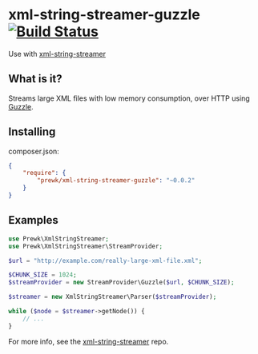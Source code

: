 xml-string-streamer-guzzle [![Build Status](https://travis-ci.org/prewk/xml-string-streamer-guzzle.svg?branch=master)](https://travis-ci.org/prewk/xml-string-streamer-guzzle)
==========================

Use with [xml-string-streamer](https://github.com/prewk/xml-string-streamer)

What is it?
-----------

Streams large XML files with low memory consumption, over HTTP using [Guzzle](http://guzzlephp.org).

Installing
----------

composer.json:

````json
{
    "require": {
        "prewk/xml-string-streamer-guzzle": "~0.0.2"
    }
}
````


Examples
--------

````php
use Prewk\XmlStringStreamer;
use Prewk\XmlStringStreamer\StreamProvider; 

$url = "http://example.com/really-large-xml-file.xml";

$CHUNK_SIZE = 1024;
$streamProvider = new StreamProvider\Guzzle($url, $CHUNK_SIZE);

$streamer = new XmlStringStreamer\Parser($streamProvider);

while ($node = $streamer->getNode()) {
	// ...
}
````

For more info, see the [xml-string-streamer](https://github.com/prewk/xml-string-streamer) repo.
